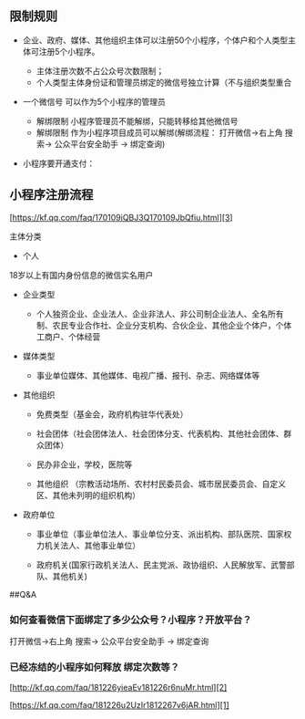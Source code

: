 ## 限制规则
- 企业、政府、媒体、其他组织主体可以注册50个小程序，个体户和个人类型主体可注册5个小程序。
	- 主体注册次数不占公众号次数限制；
	- 个人类型主体身份证和管理员绑定的微信号独立计算（不与组织类型重合
- 一个微信号 可以作为5个小程序的管理员
	- 解绑限制 小程序管理员不能解绑，只能转移给其他微信号
	- 解绑限制 作为小程序项目成员可以解绑(解绑流程： 打开微信->右上角 搜索-> 公众平台安全助手 -> 绑定查询)

- 小程序要开通支付：
## 小程序注册流程
[https://kf.qq.com/faq/170109iQBJ3Q170109JbQfiu.html][3]

主体分类

- 个人

 18岁以上有国内身份信息的微信实名用户

- 企业类型

	- 个人独资企业、企业法人、企业非法人、非公司制企业法人、全名所有制、农民专业合作社、企业分支机构、合伙企业、其他企业个体户，个体工商户、个体经营

- 媒体类型

	- 事业单位媒体、其他媒体、电视广播、报刊、杂志、网络媒体等

- 其他组织

	- 免费类型（基金会，政府机构驻华代表处）

 	- 社会团体（社会团体法人、社会团体分支、代表机构、其他社会团体、群众团体）

 	- 民办非企业，学校，医院等

 	- 其他组织 （宗教活动场所、农村村民委员会、城市居民委员会、自定义区、其他未列明的组织机构）

- 政府单位

	- 事业单位（事业单位法人、事业单位分支、派出机构、部队医院、国家权力机关法人、其他事业单位）

	- 政府机关(国家行政机关法人、民主党派、政协组织、人民解放军、武警部队、其他机关)


##Q&A

### 如何查看微信下面绑定了多少公众号？小程序？开放平台？

打开微信->右上角 搜索-> 公众平台安全助手 -> 绑定查询

### 已经冻结的小程序如何释放 绑定次数等？
[http://kf.qq.com/faq/181226yieaEv181226r6nuMr.html][2]

[https://kf.qq.com/faq/181226u2UzIr1812267v6jAR.html][1]


[1]: https://kf.qq.com/faq/181226u2UzIr1812267v6jAR.html
[2]: http://kf.qq.com/faq/181226yieaEv181226r6nuMr.html
[3]: https://kf.qq.com/faq/170109iQBJ3Q170109JbQfiu.html
[4]: https://developers.weixin.qq.com/community/develop/doc/000a049d75c34800431722b7251800